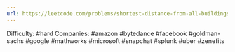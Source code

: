 ```yaml
---
url: https://leetcode.com/problems/shortest-distance-from-all-buildings
---
```


Difficulty: #hard
Companies: #amazon #bytedance #facebook #goldman-sachs #google #mathworks #microsoft #snapchat #splunk #uber #zenefits